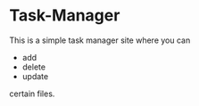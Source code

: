 # Task-Manager

This is a simple task manager site where you can
* add
* delete
* update

certain files.

